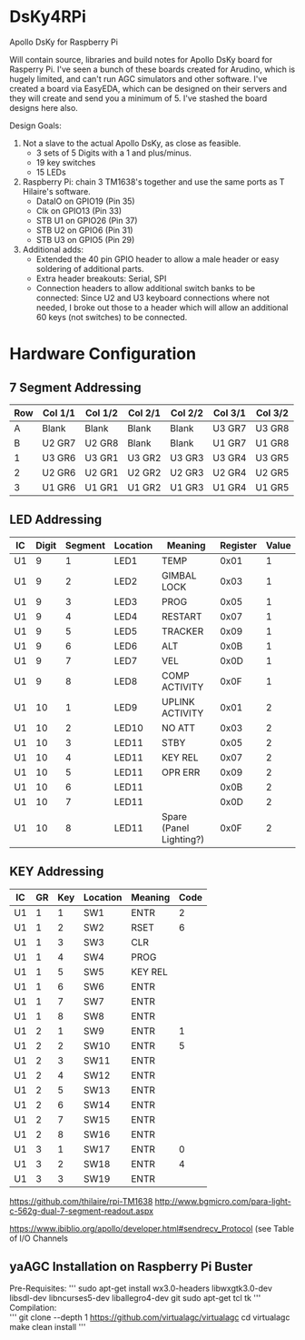 # DsKy4RPi #
Apollo DsKy for Raspberry Pi

Will contain source, libraries and build notes for Apollo DsKy board for Rasperry Pi. I've seen a bunch of these boards created for Arudino, which is hugely limited, and can't run AGC simulators and other software. I've created a board via EasyEDA, which can be designed on their servers and they will create and send you a minimum of 5. I've stashed the board designs here also.

Design Goals:

1. Not a slave to the actual Apollo DsKy, as close as feasible. 
     * 3 sets of 5 Digits with a 1 and plus/minus.
     * 19 key switches
     * 15 LEDs
2. Raspberry Pi: chain 3 TM1638's together and use the same ports as T Hilaire's software.
     * DataIO on GPIO19 (Pin 35)
     * Clk on GPIO13 (Pin 33)
     * STB U1 on GPIO26 (Pin 37)
     * STB U2 on GPIO6 (Pin 31)
     * STB U3 on GPIO5 (Pin 29)
3. Additional adds:
     * Extended the 40 pin GPIO header to allow a male header or easy soldering of additional parts.
     * Extra header breakouts: Serial, SPI
     * Connection headers to allow additional switch banks to be connected: Since U2 and U3 keyboard connections where not needed, I broke out those to a header which will allow an additional 60 keys (not switches) to be connected. 

# Hardware Configuration #

## 7 Segment Addressing ##

 | Row | Col 1/1 | Col 1/2 | Col 2/1 | Col 2/2 | Col 3/1 | Col 3/2 |
| -- | ------- | ------ | ------ | ----- | ------ | ------ |
| A | Blank | Blank | Blank | Blank | U3 GR7 | U3 GR8 |
| B | U2 GR7 | U2 GR8 | Blank | Blank | U1 GR7 | U1 GR8 |
| 1 | U3 GR6 | U3 GR1 | U3 GR2 | U3 GR3 | U3 GR4 | U3 GR5 |
| 2 | U2 GR6 | U2 GR1 | U2 GR2 | U2 GR3 | U2 GR4 | U2 GR5 |
| 3 | U1 GR6 | U1 GR1 | U1 GR2 | U1 GR3 | U1 GR4 | U1 GR5 |


## LED Addressing ##

| IC | Digit | Segment | Location | Meaning | Register | Value |
| ---- | ---- | --- | ---------- | ----------- | ----- | ------ |
| U1 | 9 | 1 | LED1 | TEMP | 0x01 | 1 |
| U1 | 9 | 2 | LED2 | GIMBAL LOCK | 0x03 | 1 |
| U1 | 9 | 3 | LED3 | PROG | 0x05 | 1 |
| U1 | 9 | 4 | LED4 | RESTART | 0x07 | 1 |
| U1 | 9 | 5 | LED5 | TRACKER | 0x09 | 1 |
| U1 | 9 | 6 | LED6 | ALT | 0x0B | 1 |
| U1 | 9 | 7 | LED7 | VEL | 0x0D | 1 |
| U1 | 9 | 8 | LED8 | COMP ACTIVITY | 0x0F | 1 |
| U1 | 10 | 1 | LED9 | UPLINK ACTIVITY | 0x01 | 2 |
| U1 | 10 | 2 | LED10 | NO ATT | 0x03 | 2 |
| U1 | 10 | 3 | LED11 | STBY | 0x05 | 2 |
| U1 | 10 | 4 | LED11 | KEY REL | 0x07 | 2 |
| U1 | 10 | 5 | LED11 | OPR ERR | 0x09 | 2 |
| U1 | 10 | 6 | LED11 |  | 0x0B | 2 |
| U1 | 10 | 7 | LED11 |  | 0x0D | 2 |
| U1 | 10 | 8 | LED11 | Spare (Panel Lighting?) | 0x0F | 2 |

## KEY Addressing ##
| IC | GR | Key | Location | Meaning | Code |
| --- | ---- | --- | ---------- | ----------- | --- |
| U1 | 1 | 1 | SW1 | ENTR | 2 | 
| U1 | 1 | 2 | SW2 | RSET | 6 | 
| U1 | 1 | 3 | SW3 | CLR |
| U1 | 1 | 4 | SW4 | PROG |
| U1 | 1 | 5 | SW5 | KEY REL |
| U1 | 1 | 6 | SW6 | ENTR |
| U1 | 1 | 7 | SW7 | ENTR |
| U1 | 1 | 8 | SW8 | ENTR |
| U1 | 2 | 1 | SW9 | ENTR | 1 |
| U1 | 2 | 2 | SW10 | ENTR | 5 |
| U1 | 2 | 3 | SW11 | ENTR |
| U1 | 2 | 4 | SW12 | ENTR |
| U1 | 2 | 5 | SW13 | ENTR |
| U1 | 2 | 6 | SW14 | ENTR |
| U1 | 2 | 7 | SW15 | ENTR |
| U1 | 2 | 8 | SW16 | ENTR |
| U1 | 3 | 1 | SW17 | ENTR | 0 |
| U1 | 3 | 2 | SW18 | ENTR | 4 |
| U1 | 3 | 3 | SW19 | ENTR |



https://github.com/thilaire/rpi-TM1638
http://www.bgmicro.com/para-light-c-562g-dual-7-segment-readout.aspx

https://www.ibiblio.org/apollo/developer.html#sendrecv_Protocol
(see Table of I/O Channels

## yaAGC Installation on Raspberry Pi Buster ##
Pre-Requisites:
'''
sudo apt-get install wx3.0-headers libwxgtk3.0-dev libsdl-dev libncurses5-dev liballegro4-dev git sudo apt-get tcl tk
'''
Compilation:  
'''
git clone --depth 1 https://github.com/virtualagc/virtualagc
cd virtualagc
make clean install
'''
